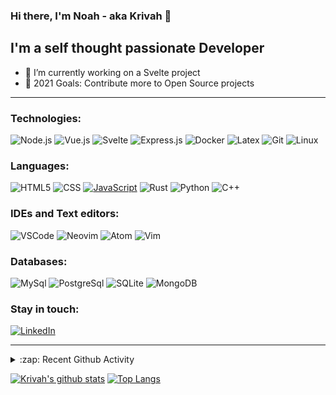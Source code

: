 ### Hi there, I'm Noah - aka Krivah 👋

## I'm a self thought passionate Developer

- 🌱 I’m currently working on a Svelte project
- 🥅 2021 Goals: Contribute more to Open Source projects

---

### Technologies:

![Node.js](https://img.shields.io/badge/-Node-000?&logo=node.js)
![Vue.js](https://img.shields.io/badge/-Vue-000?&logo=vue.js)
![Svelte](https://img.shields.io/badge/-Svelte-000?&logo=svelte)
![Express.js](https://img.shields.io/badge/-Express-000?&logo=express)
![Docker](https://img.shields.io/badge/-Docker-000?&logo=Docker)
![Latex](https://img.shields.io/badge/-LaTeX-000?&logo=latex&logoColor=008080)
![Git](https://img.shields.io/badge/-Git-000?&logo=git&logoColor=F05032)
![Linux](https://img.shields.io/badge/-Linux-000?&logo=Linux&logoColor=FCC624)


### Languages:

![HTML5](https://img.shields.io/badge/-HTML5-000?&logo=html5&logoColor=E34F26)
![CSS](https://img.shields.io/badge/-CSS-000?&logo=css3&logoColor=1572B6)
[![JavaScript](https://img.shields.io/badge/-JavaScript-000?&logo=JavaScript&logoColor=ddc508)](https://github.com/krivahtoo?tab=repositories&q=&type=&language=javascript)
![Rust](https://img.shields.io/badge/-Rust-000?&logo=rust&logoColor=a72145)
![Python](https://img.shields.io/badge/-Python-000?&logo=python)
![C++](https://img.shields.io/badge/-C%2B%2B-000?&logo=c%2B%2B&logoColor=1572B6)

### IDEs and Text editors:

![VSCode](https://img.shields.io/badge/-VSCode-000?&logo=Visual%20Studio%20Code&logoColor=007ACC)
![Neovim](https://img.shields.io/badge/-Neovim-000?&logo=neovim)
![Atom](https://img.shields.io/badge/-Atom-000?&logo=atom)
![Vim](https://img.shields.io/badge/-Vim-000?&logo=vim&logoColor=47A248)

### Databases:

![MySql](https://img.shields.io/badge/-MySql-000?&logo=MySQL&logoColor=4479A1)
![PostgreSql](https://img.shields.io/badge/-PostgreSql-000?&logo=postgresql&logoColor=336791)
![SQLite](https://img.shields.io/badge/-SQLite-000?&logo=sqlite&logoColor=003B57)
![MongoDB](https://img.shields.io/badge/-MongoDB-000?&logo=mongodb&logoColor=47A248)

### Stay in touch:

[![LinkedIn](https://img.shields.io/badge/-LinkedIn-000?&logo=LinkedIn&logoColor=0077B5)](https://www.linkedin.com/in/krivahtoo)

---

<details>
  <summary>:zap: Recent Github Activity</summary>
  
<!--START_SECTION:activity-->
1. 🎉 Merged PR [#154](https://github.com/krivahtoo/telechat/pull/154) in [krivahtoo/telechat](https://github.com/krivahtoo/telechat)
2. 🎉 Merged PR [#65](https://github.com/krivahtoo/group-manager/pull/65) in [krivahtoo/group-manager](https://github.com/krivahtoo/group-manager)
3. 🎉 Merged PR [#64](https://github.com/krivahtoo/group-manager/pull/64) in [krivahtoo/group-manager](https://github.com/krivahtoo/group-manager)
4. 🎉 Merged PR [#148](https://github.com/krivahtoo/telechat/pull/148) in [krivahtoo/telechat](https://github.com/krivahtoo/telechat)
5. 🎉 Merged PR [#81](https://github.com/krivahtoo/telechat/pull/81) in [krivahtoo/telechat](https://github.com/krivahtoo/telechat)
<!--END_SECTION:activity-->

</details>


  [![Krivah's github stats](https://github-readme-stats-ipdt5u6fg-krivahtoo.vercel.app/api?username=krivahtoo&count_private=true&theme=tokyonight&show_icons=1)](https://github.com/anuraghazra/github-readme-stats)
  [![Top Langs](https://github-readme-stats-ipdt5u6fg-krivahtoo.vercel.app/api/top-langs/?username=krivahtoo&layout=compact&langs_count=16&theme=tokyonight)](https://github.com/anuraghazra/github-readme-stats)


